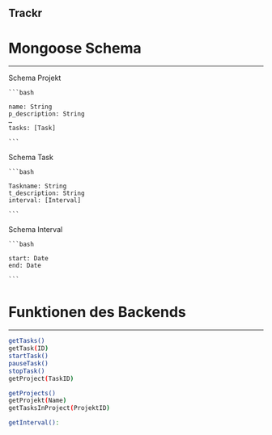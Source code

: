 ## Trackr

# Mongoose Schema
__________________________

Schema Projekt

	```bash

    name: String
    p_description: String
    …
    tasks: [Task]
    
    ```

Schema Task

	```bash

    Taskname: String
    t_description: String
    interval: [Interval]

  	```  

Schema Interval

	```bash

    start: Date
    end: Date

    ```

# Funktionen des Backends
___________________________
```bash
getTasks()
getTask(ID)
startTask()
pauseTask()
stopTask()
getProject(TaskID)

getProjects()
getProjekt(Name)
getTasksInProject(ProjektID)

getInterval():
```


